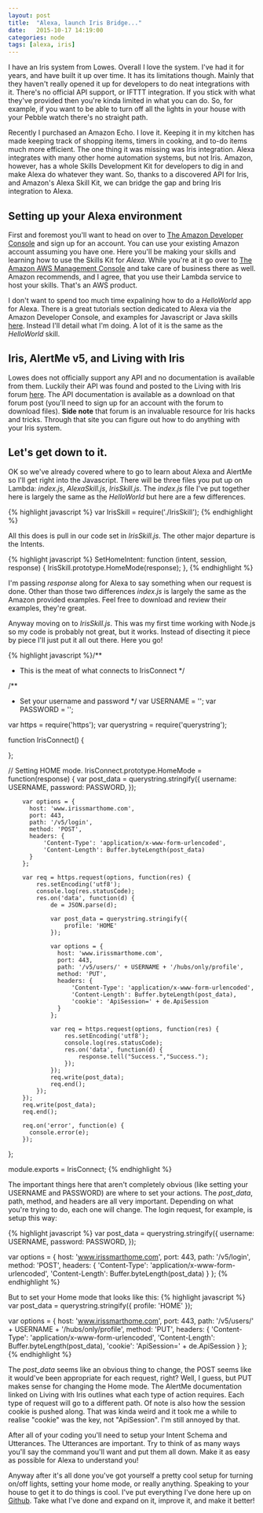 ```yaml
---
layout: post
title:  "Alexa, launch Iris Bridge..."
date:   2015-10-17 14:19:00
categories: node
tags: [alexa, iris]
---
```

I have an Iris system from Lowes.  Overall I love the system.  I've had it for years, and have built it up over time.  It has its limitations though.  Mainly that they haven't really opened it up for developers to do neat integrations with it.  There's no official API support, or IFTTT integration.  If you stick with what they've provided then you're kinda limited in what you can do.  So, for example, if you want to be able to turn off all the lights in your house with your Pebble watch there's no straight path.

Recently I purchased an Amazon Echo.  I love it.  Keeping it in my kitchen has made keeping track of shopping items, timers in cooking, and to-do items much more efficient.  The one thing it was missing was Iris integration.  Alexa integrates with many other home automation systems, but not Iris.  Amazon, however, has a whole Skills Development Kit for developers to dig in and make Alexa do whatever they want.  So, thanks to a discovered API for Iris, and Amazon's Alexa Skill Kit, we can bridge the gap and bring Iris integration to Alexa.

## Setting up your Alexa environment

First and foremost you'll want to head on over to [The Amazon Developer Console](https://developer.amazon.com/ "Developer Console") and sign up for an account.  You can use your existing Amazon account assuming you have one.  Here you'll be making your skills and learning how to use the Skills Kit for *Alexa*.  While you're at it go over to [The Amazon AWS Management Console](http://aws.amazon.com/ "AWS") and take care of business there as well.  Amazon recommends, and I agree, that you use their Lambda service to host your skills.  That's an AWS product.

I don't want to spend too much time expalining how to do a *HelloWorld* app for Alexa. There is a great tutorials section dedicated to Alexa via the Amazon Developer Console, and examples for Javascript or Java skills [here](https://developer.amazon.com/public/solutions/alexa/alexa-skills-kit/getting-started-guide "Getting Started").  Instead I'll detail what I'm doing.  A lot of it is the same as the *HelloWorld* skill.

## Iris, AlertMe v5, and Living with Iris
Lowes does not officially support any API and no documentation is available from them.  Luckily their API was found and posted to the Living with Iris forum [here](http://forum.livingwithiris.com/index.php?/topic/229-alertme-api/ "AlertMe API").  The API documentation is available as a download on that forum post (you'll need to sign up for an account with the forum to download files).  **Side note** that forum is an invaluable resource for Iris hacks and tricks.  Through that site you can figure out how to do anything with your Iris system.

## Let's get down to it.
OK so we've already covered where to go to learn about Alexa and AlertMe so I'll get right into the Javascript.  There will be three files you put up on Lambda: *index.js*, *AlexaSkill.js*, *IrisSkill.js*.  The *index.js* file I've put together here is largely the same as the *HelloWorld* but here are a few differences.

{% highlight javascript %}
var IrisSkill = require('./IrisSkill');
{% endhighlight %}

All this does is pull in our code set in *IrisSkill.js*.  The other major departure is the Intents.

{% highlight javascript %}
SetHomeIntent: function (intent, session, response) {
	IrisSkill.prototype.HomeMode(response);
},
{% endhighlight %}

I'm passing *response* along for Alexa to say something when our request is done.  Other than those two differences *index.js* is largely the same as the Amazon provided examples.  Feel free to download and review their examples, they're great.  

Anyway moving on to *IrisSkill.js*.  This was my first time working with Node.js so my code is probably not great, but it works.  Instead of disecting it piece by piece I'll just put it all out there.  Here you go!

{% highlight javascript %}/**
 * This is the meat of what connects to IrisConnect
 */
 
/**
 * Set your username and password
 */
var USERNAME = '';
var PASSWORD = '';

var https = require('https');
var querystring = require('querystring');

function IrisConnect() {
	
};

// Setting HOME mode.
IrisConnect.prototype.HomeMode = function(response) {
		var post_data = querystring.stringify({
			username: USERNAME,
			password: PASSWORD,
		});

		var options = {
		  host: 'www.irissmarthome.com',
		  port: 443,
		  path: '/v5/login',
		  method: 'POST',
		  headers: {
			  'Content-Type': 'application/x-www-form-urlencoded',
			  'Content-Length': Buffer.byteLength(post_data)
		  }
		};

		var req = https.request(options, function(res) {
			res.setEncoding('utf8');
			console.log(res.statusCode);
			res.on('data', function(d) {
				de = JSON.parse(d);
				
				var post_data = querystring.stringify({
					profile: 'HOME'
				});
				
				var options = {
				  host: 'www.irissmarthome.com',
				  port: 443,
				  path: '/v5/users/' + USERNAME + '/hubs/only/profile',
				  method: 'PUT',
				  headers: {
					  'Content-Type': 'application/x-www-form-urlencoded',
					  'Content-Length': Buffer.byteLength(post_data),
					  'cookie': 'ApiSession=' + de.ApiSession
				  }
				};
				
				var req = https.request(options, function(res) {
					res.setEncoding('utf8');
					console.log(res.statusCode);
					res.on('data', function(d) {
						response.tell("Success.","Success.");
					});
				});
				req.write(post_data);
				req.end();
			});
		});
		req.write(post_data);
		req.end();

		req.on('error', function(e) {
		  console.error(e);
		});
};

module.exports = IrisConnect;
{% endhighlight %}

The important things here that aren't completely obvious (like setting your USERNAME and PASSWORD) are where to set your actions.  The *post_data*, path, method, and headers are all very important.  Depending on what you're trying to do, each one will change.  The login request, for example, is setup this way:

{% highlight javascript %}
var post_data = querystring.stringify({
	username: USERNAME,
	password: PASSWORD,
});

var options = {
  host: 'www.irissmarthome.com',
  port: 443,
  path: '/v5/login',
  method: 'POST',
  headers: {
	  'Content-Type': 'application/x-www-form-urlencoded',
	  'Content-Length': Buffer.byteLength(post_data)
  }
};
{% endhighlight %}

But to set your Home mode that looks like this:
{% highlight javascript %}
var post_data = querystring.stringify({
	profile: 'HOME'
});
				
var options = {
  host: 'www.irissmarthome.com',
  port: 443,
  path: '/v5/users/' + USERNAME + '/hubs/only/profile',
  method: 'PUT',
  headers: {
	  'Content-Type': 'application/x-www-form-urlencoded',
	  'Content-Length': Buffer.byteLength(post_data),
	  'cookie': 'ApiSession=' + de.ApiSession
  }
};
{% endhighlight %}

The *post_data* seems like an obvious thing to change, the POST seems like it would've been appropriate for each request, right?  Well, I guess, but PUT makes sense for changing the Home mode.  The AlertMe documentation linked on Living with Iris outlines what each type of action requires.  Each type of request will go to a different path.  Of note is also how the session cookie is pushed along.  That was kinda weird and it took me a while to realise "cookie" was the key, not "ApiSession".  I'm still annoyed by that.  

After all of your coding you'll need to setup your Intent Schema and Utterances.  The Utterances are important.  Try to think of as many ways you'll say the command you'll want and put them all down.  Make it as easy as possible for Alexa to understand you!

Anyway after it's all done you've got yourself a pretty cool setup for turning on/off lights, setting your home mode, or really anything.  Speaking to your house to get it to do things is cool.  I've put everything I've done here up on [Github](https://github.com/revjtanton/alexaIris "Github").  Take what I've done and expand on it, improve it, and make it better!